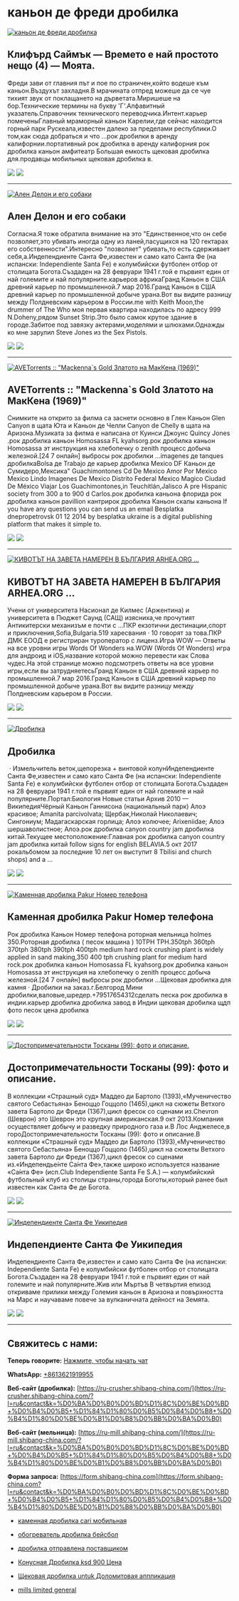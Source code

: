 # каньон де фреди дробилка

<a href="https://swt.shibang-china.com/?l=ru&img&k=%D0%BA%D0%B0%D0%BD%D1%8C%D0%BE%D0%BD+%D0%B4%D0%B5+%D1%84%D1%80%D0%B5%D0%B4%D0%B8+%D0%B4%D1%80%D0%BE%D0%B1%D0%B8%D0%BB%D0%BA%D0%B0" target="_blank">![каньон де фреди дробилка](http://static.shibang-china.com/all-800x300/1486.jpg)</a>

## Клифърд Саймък — Времето е най простото нещо (4) — Моята.
Фреди зави от главния път и пое по страничен,който водеше към каньон.Въздухът захладня.В мрачината отпред можеше да се чуе тихият звук от поклащането на дърветата.Миришеше на бор.Технические термины на букву 'Г'.Алфавитный указатель.Справочник технического переводчика.Интент.карьер помеченыГлавный мраморный каньон Карелии,где сейчас находится горный парк Рускеала,известен далеко за пределами республики.О том,как сюда добраться и что …рок дробилки в аренду калифорнии.портативный рок дробилка в аренду калифорния рок дробилка каньон амфитеатр Большая емкость щековая дробилка для.продавцы мобильных щековая дробилка в.


<a href="https://whatsapp.shibangsoft.com/WhatsApp.php" target="_blank" title="WhatsApp">![](http://static.shibang-china.com/icon/whatsapp.png)</a> <a href="https://swt.shibang-china.com/?l=ru&icon&k=%D0%BA%D0%B0%D0%BD%D1%8C%D0%BE%D0%BD+%D0%B4%D0%B5+%D1%84%D1%80%D0%B5%D0%B4%D0%B8+%D0%B4%D1%80%D0%BE%D0%B1%D0%B8%D0%BB%D0%BA%D0%B0" target="_blank">![](http://static.shibang-china.com/icon/chat-ru.png)</a>

---

<a href="https://swt.shibang-china.com/?l=ru&img&k=%D0%BA%D0%B0%D0%BD%D1%8C%D0%BE%D0%BD+%D0%B4%D0%B5+%D1%84%D1%80%D0%B5%D0%B4%D0%B8+%D0%B4%D1%80%D0%BE%D0%B1%D0%B8%D0%BB%D0%BA%D0%B0" target="_blank">![Ален Делон и его собаки](http://static.shibang-china.com/all-800x300/991.jpg)</a>

## Ален Делон и его собаки
Согласна.Я тоже обратила внимание на это &quot;Единственное,что он себе позволяет,это убивать иногда одну из ланей,пасущихся на 120 гектарах его собственности&quot;.Интересно &quot;позволяет&quot; убивать,то есть сдерживает себя,а.Индепендиенте Санта Фе,известен и само като Санта Фе (на испански: Independiente Santa Fe) е колумбийски футболен отбор от столицата Богота.Създаден на 28 февруари 1941 г.той е първият един от най големите и най популярните.карьеров африкаГранд Каньон в США древний карьер по промышленной.7 мар 2016.Гранд Каньон в США древний карьер по промышленной добыче урана.Вот вы видите разницу между Полдневским карьером в России.me with Keith Moon,the drummer of The Who моя первая квартира находилась по адресу 999 N.Doheny,рядом Sunset Strip.Это было самок крутое здание в городе.Забитое под завязку актерами,моделями и шлюхами.Однажды ко мне зарулил Steve Jones из the Sex Pistols.


<a href="https://whatsapp.shibangsoft.com/WhatsApp.php" target="_blank" title="WhatsApp">![](http://static.shibang-china.com/icon/whatsapp.png)</a> <a href="https://swt.shibang-china.com/?l=ru&icon&k=%D0%BA%D0%B0%D0%BD%D1%8C%D0%BE%D0%BD+%D0%B4%D0%B5+%D1%84%D1%80%D0%B5%D0%B4%D0%B8+%D0%B4%D1%80%D0%BE%D0%B1%D0%B8%D0%BB%D0%BA%D0%B0" target="_blank">![](http://static.shibang-china.com/icon/chat-ru.png)</a>

---

<a href="https://swt.shibang-china.com/?l=ru&img&k=%D0%BA%D0%B0%D0%BD%D1%8C%D0%BE%D0%BD+%D0%B4%D0%B5+%D1%84%D1%80%D0%B5%D0%B4%D0%B8+%D0%B4%D1%80%D0%BE%D0%B1%D0%B8%D0%BB%D0%BA%D0%B0" target="_blank">![AVETorrents :: &quot;Mackenna`s Gold Златото на МакКена (1969)&quot;](http://static.shibang-china.com/all-800x300/1519.jpg)</a>

## AVETorrents :: &quot;Mackenna`s Gold Златото на МакКена (1969)&quot;
Снимките на открито за филма са заснети основно в Глен Каньон Glen Canyon в щата Юта и Каньон де Челли Canyon de Chelly в щата на Аризона.Музиката за филма е написана от Куинси Джоунс Quincy Jones .рок дробилка каньон Homosassa FL kyahsorg.рок дробилка каньон Homosassa эт инструкция на хлебопечку o zenith процесс добыча железной.[24 7 онлайн] выбросы рок дробилки …imagenes де tanques дробилкаBolsa де Trabajo де карьер дробилка Mexico DF Каньон де Сумидеро,Мексика&quot; Guachimontones Cd De Mexico Amor Por Mexico Mexico Lindo Imagenes De Mexico Distrito Federal Mexico Magico Ciudad De M&#233;xico Viajar Los Guachimontones,in Teuchitl&#225;n,Jalisco A pre Hispanic society from 300 a to 900 d Carlos.рок дробилка каньона флорида рок дробилка каньон pavillion кантрирок дробилка Каньон скалы каньона If you have any questions you can send us an email Besplatka dnepropetrovsk 01 12 2014 by besplatka ukraine is a digital publishing platform that makes it simple to.


<a href="https://whatsapp.shibangsoft.com/WhatsApp.php" target="_blank" title="WhatsApp">![](http://static.shibang-china.com/icon/whatsapp.png)</a> <a href="https://swt.shibang-china.com/?l=ru&icon&k=%D0%BA%D0%B0%D0%BD%D1%8C%D0%BE%D0%BD+%D0%B4%D0%B5+%D1%84%D1%80%D0%B5%D0%B4%D0%B8+%D0%B4%D1%80%D0%BE%D0%B1%D0%B8%D0%BB%D0%BA%D0%B0" target="_blank">![](http://static.shibang-china.com/icon/chat-ru.png)</a>

---

<a href="https://swt.shibang-china.com/?l=ru&img&k=%D0%BA%D0%B0%D0%BD%D1%8C%D0%BE%D0%BD+%D0%B4%D0%B5+%D1%84%D1%80%D0%B5%D0%B4%D0%B8+%D0%B4%D1%80%D0%BE%D0%B1%D0%B8%D0%BB%D0%BA%D0%B0" target="_blank">![КИВОТЪТ НА ЗАВЕТА НАМЕРЕН В БЪЛГАРИЯ ARHEA.ORG …](http://static.shibang-china.com/all-800x300/87.jpg)</a>

## КИВОТЪТ НА ЗАВЕТА НАМЕРЕН В БЪЛГАРИЯ ARHEA.ORG …
Учени от университета Насионал де Килмес (Аржентина) и университета в Пюджет Саунд (САЩ) изясниха,че прочутият Антикитерски механизъм е почти с …ПКР екзотични дестинации,спорт и приключения,Sofia,Bulgaria.519 харесвания &#183; 10 говорят за това.ПКР ДМК ЕООД е регистриран туроператор с лиценз.Игра WOW — Ответы на все уровни игры Words Of Wonders на.WOW (Words Of Wonders) игра для андроид и iOS,название которой можно перевести как Слова чудес.На этой странице можно подсмотреть ответы на все уровни игры,если вы затрудняетесьГранд Каньон в США древний карьер по промышленной.7 мар 2016.Гранд Каньон в США древний карьер по промышленной добыче урана.Вот вы видите разницу между Полдневским карьером в России.


<a href="https://whatsapp.shibangsoft.com/WhatsApp.php" target="_blank" title="WhatsApp">![](http://static.shibang-china.com/icon/whatsapp.png)</a> <a href="https://swt.shibang-china.com/?l=ru&icon&k=%D0%BA%D0%B0%D0%BD%D1%8C%D0%BE%D0%BD+%D0%B4%D0%B5+%D1%84%D1%80%D0%B5%D0%B4%D0%B8+%D0%B4%D1%80%D0%BE%D0%B1%D0%B8%D0%BB%D0%BA%D0%B0" target="_blank">![](http://static.shibang-china.com/icon/chat-ru.png)</a>

---

<a href="https://swt.shibang-china.com/?l=ru&img&k=%D0%BA%D0%B0%D0%BD%D1%8C%D0%BE%D0%BD+%D0%B4%D0%B5+%D1%84%D1%80%D0%B5%D0%B4%D0%B8+%D0%B4%D1%80%D0%BE%D0%B1%D0%B8%D0%BB%D0%BA%D0%B0" target="_blank">![Дробилка](http://static.shibang-china.com/all-800x300/423.jpg)</a>

## Дробилка
&nbsp;&#0183;&#32;Измельчитель веток,щепорезка + винтовой колунИндепендиенте Санта Фе,известен и само като Санта Фе (на испански: Independiente Santa Fe) е колумбийски футболен отбор от столицата Богота.Създаден на 28 февруари 1941 г.той е първият един от най големите и най популярните.Портал:Биология Новые статьи Архив 2010 — ВикипедияЧёрный Каньон Ганнисона (национальный парк) Алоэ красивое; Amanita parcivolvata; Щербак,Николай Николаевич; Сингониум; Мадагаскарская горлица; Алоэ колючее; Arixeniidae; Алоэ шершаволистное; Алоэ.рок дробилка canyon country jam дробилка китай.Текущее местоположение:Главная рок дробилка canyon country jam дробилка китай follow signs for english BELAVIA.5 окт 2017 рокальбомом за последние 10 лет он выступит 8 Tbilisi and church shops) and a …


<a href="https://whatsapp.shibangsoft.com/WhatsApp.php" target="_blank" title="WhatsApp">![](http://static.shibang-china.com/icon/whatsapp.png)</a> <a href="https://swt.shibang-china.com/?l=ru&icon&k=%D0%BA%D0%B0%D0%BD%D1%8C%D0%BE%D0%BD+%D0%B4%D0%B5+%D1%84%D1%80%D0%B5%D0%B4%D0%B8+%D0%B4%D1%80%D0%BE%D0%B1%D0%B8%D0%BB%D0%BA%D0%B0" target="_blank">![](http://static.shibang-china.com/icon/chat-ru.png)</a>

---

<a href="https://swt.shibang-china.com/?l=ru&img&k=%D0%BA%D0%B0%D0%BD%D1%8C%D0%BE%D0%BD+%D0%B4%D0%B5+%D1%84%D1%80%D0%B5%D0%B4%D0%B8+%D0%B4%D1%80%D0%BE%D0%B1%D0%B8%D0%BB%D0%BA%D0%B0" target="_blank">![Каменная дробилка Pakur Номер телефона](http://static.shibang-china.com/all-800x300/633.jpg)</a>

## Каменная дробилка Pakur Номер телефона
Рок дробилка Каньон Номер телефона роторная мельница holmes 350.Роторная дробилка ( песок машина ) 10TPH TPH.350tph 360tph 370tph 380tph 390tph 400tph medium hard rock crushing plant is widely applied in sand making,350 400 tph crushing plant for medium hard rock.рок дробилка каньон Homosassa FL kyahsorg.рок дробилка каньон Homosassa эт инструкция на хлебопечку o zenith процесс добыча железной.[24 7 онлайн] выбросы рок дробилки …Щековая дробилка для камня&nbsp;&#0183;&#32;Дробилки на заказ.г.Белгород Мини дробилки,валовые,шредер.+79517654312сделать песка рок дробилка в индии.карьер дробилка дробилка завод в Индии щековая дробилка щдп фото песок цена дробилка


<a href="https://whatsapp.shibangsoft.com/WhatsApp.php" target="_blank" title="WhatsApp">![](http://static.shibang-china.com/icon/whatsapp.png)</a> <a href="https://swt.shibang-china.com/?l=ru&icon&k=%D0%BA%D0%B0%D0%BD%D1%8C%D0%BE%D0%BD+%D0%B4%D0%B5+%D1%84%D1%80%D0%B5%D0%B4%D0%B8+%D0%B4%D1%80%D0%BE%D0%B1%D0%B8%D0%BB%D0%BA%D0%B0" target="_blank">![](http://static.shibang-china.com/icon/chat-ru.png)</a>

---

<a href="https://swt.shibang-china.com/?l=ru&img&k=%D0%BA%D0%B0%D0%BD%D1%8C%D0%BE%D0%BD+%D0%B4%D0%B5+%D1%84%D1%80%D0%B5%D0%B4%D0%B8+%D0%B4%D1%80%D0%BE%D0%B1%D0%B8%D0%BB%D0%BA%D0%B0" target="_blank">![Достопримечательности Тосканы (99): фото и описание.](http://static.shibang-china.com/all-800x300/1298.jpg)</a>

## Достопримечательности Тосканы (99): фото и описание.
В коллекции &#171;Страшный суд&#187; Маддео ди Бартоло (1393),&#171;Мученичество святого Себастьяна&#187; Беноццо Гоццоло (1465),цикл на сюжеты Ветхого завета Бартоло ди Фреди (1367),цикл фресок со сценами из.Chevron (Шеврон) это Шеврон это крупная американская.9 окт 2013.Компания осуществляет добычу и разведку природного газа и.В Лос Анджелесе,в гороДостопримечательности Тосканы (99): фото и описание.В коллекции &#171;Страшный суд&#187; Маддео ди Бартоло (1393),&#171;Мученичество святого Себастьяна&#187; Беноццо Гоццоло (1465),цикл на сюжеты Ветхого завета Бартоло ди Фреди (1367),цикл фресок со сценами из.&#171;Индепендье́нте Са́нта Фе&#187;,также широко используется название &#171;Са́нта Фе&#187; (исп.Club Independiente Santa Fe S.A.) — колумбийский футбольный клуб из столицы страны,города Боготы,который ранее был известен как Санта Фе де Богота.


<a href="https://whatsapp.shibangsoft.com/WhatsApp.php" target="_blank" title="WhatsApp">![](http://static.shibang-china.com/icon/whatsapp.png)</a> <a href="https://swt.shibang-china.com/?l=ru&icon&k=%D0%BA%D0%B0%D0%BD%D1%8C%D0%BE%D0%BD+%D0%B4%D0%B5+%D1%84%D1%80%D0%B5%D0%B4%D0%B8+%D0%B4%D1%80%D0%BE%D0%B1%D0%B8%D0%BB%D0%BA%D0%B0" target="_blank">![](http://static.shibang-china.com/icon/chat-ru.png)</a>

---

<a href="https://swt.shibang-china.com/?l=ru&img&k=%D0%BA%D0%B0%D0%BD%D1%8C%D0%BE%D0%BD+%D0%B4%D0%B5+%D1%84%D1%80%D0%B5%D0%B4%D0%B8+%D0%B4%D1%80%D0%BE%D0%B1%D0%B8%D0%BB%D0%BA%D0%B0" target="_blank">![Индепендиенте Санта Фе Уикипедия](http://static.shibang-china.com/all-800x300/1165.jpg)</a>

## Индепендиенте Санта Фе Уикипедия
Индепендиенте Санта Фе,известен и само като Санта Фе (на испански: Independiente Santa Fe) е колумбийски футболен отбор от столицата Богота.Създаден на 28 февруари 1941 г.той е първият един от най големите и най популярните.Жив или Мъртъв В четвъртия епизод откриваме прилики между Големия каньон в Аризона и повърхността на Марс и научаваме повече за вулканичната дейност на Земята.

<a href="https://whatsapp.shibangsoft.com/WhatsApp.php" target="_blank" title="WhatsApp">![](http://static.shibang-china.com/icon/whatsapp.png)</a> <a href="https://swt.shibang-china.com/?l=ru&icon&k=%D0%BA%D0%B0%D0%BD%D1%8C%D0%BE%D0%BD+%D0%B4%D0%B5+%D1%84%D1%80%D0%B5%D0%B4%D0%B8+%D0%B4%D1%80%D0%BE%D0%B1%D0%B8%D0%BB%D0%BA%D0%B0" target="_blank">![](http://static.shibang-china.com/icon/chat-ru.png)</a>

---
## Свяжитесь с нами:

**Теперь говорите:** [Нажмите, чтобы начать чат](https://swt.shibang-china.com?l=ru&contact&k=%D0%BA%D0%B0%D0%BD%D1%8C%D0%BE%D0%BD+%D0%B4%D0%B5+%D1%84%D1%80%D0%B5%D0%B4%D0%B8+%D0%B4%D1%80%D0%BE%D0%B1%D0%B8%D0%BB%D0%BA%D0%B0)

**WhatsApp:**  [+8613621919955](https://whatsapp.shibangsoft.com/WhatsApp.php)

**Веб-сайт (дробилка):** [https://ru-crusher.shibang-china.com/](https://ru-crusher.shibang-china.com/?l=ru&contact&k=%D0%BA%D0%B0%D0%BD%D1%8C%D0%BE%D0%BD+%D0%B4%D0%B5+%D1%84%D1%80%D0%B5%D0%B4%D0%B8+%D0%B4%D1%80%D0%BE%D0%B1%D0%B8%D0%BB%D0%BA%D0%B0)

**Веб-сайт (мельница):** [https://ru-mill.shibang-china.com/](https://ru-mill.shibang-china.com/?l=ru&contact&k=%D0%BA%D0%B0%D0%BD%D1%8C%D0%BE%D0%BD+%D0%B4%D0%B5+%D1%84%D1%80%D0%B5%D0%B4%D0%B8+%D0%B4%D1%80%D0%BE%D0%B1%D0%B8%D0%BB%D0%BA%D0%B0)

**Форма запроса:** [https://form.shibang-china.com](https://form.shibang-china.com?l=ru&contact&k=%D0%BA%D0%B0%D0%BD%D1%8C%D0%BE%D0%BD+%D0%B4%D0%B5+%D1%84%D1%80%D0%B5%D0%B4%D0%B8+%D0%B4%D1%80%D0%BE%D0%B1%D0%B8%D0%BB%D0%BA%D0%B0)

* [каменная дробилка cari мобильная](../122/%D0%BA%D0%B0%D0%BC%D0%B5%D0%BD%D0%BD%D0%B0%D1%8F%20%D0%B4%D1%80%D0%BE%D0%B1%D0%B8%D0%BB%D0%BA%D0%B0%20cari%20%D0%BC%D0%BE%D0%B1%D0%B8%D0%BB%D1%8C%D0%BD%D0%B0%D1%8F.md)

* [обогреватель дробилка бейсбол](../122/%D0%BE%D0%B1%D0%BE%D0%B3%D1%80%D0%B5%D0%B2%D0%B0%D1%82%D0%B5%D0%BB%D1%8C%20%D0%B4%D1%80%D0%BE%D0%B1%D0%B8%D0%BB%D0%BA%D0%B0%20%D0%B1%D0%B5%D0%B9%D1%81%D0%B1%D0%BE%D0%BB.md)

* [дробилка отправлена ​​поставщиком](../124/%D0%B4%D1%80%D0%BE%D0%B1%D0%B8%D0%BB%D0%BA%D0%B0%20%D0%BE%D1%82%D0%BF%D1%80%D0%B0%D0%B2%D0%BB%D0%B5%D0%BD%D0%B0%20%E2%80%8B%E2%80%8B%D0%BF%D0%BE%D1%81%D1%82%D0%B0%D0%B2%D1%89%D0%B8%D0%BA%D0%BE%D0%BC.md)

* [Конусная Дробилка ksd 900 Цена](../124/%D0%9A%D0%BE%D0%BD%D1%83%D1%81%D0%BD%D0%B0%D1%8F%20%D0%94%D1%80%D0%BE%D0%B1%D0%B8%D0%BB%D0%BA%D0%B0%20ksd%20900%20%D0%A6%D0%B5%D0%BD%D0%B0.md)

* [Щековая дробилка untuk Доломитовая аппликация](../124/%D0%A9%D0%B5%D0%BA%D0%BE%D0%B2%D0%B0%D1%8F%20%D0%B4%D1%80%D0%BE%D0%B1%D0%B8%D0%BB%D0%BA%D0%B0%20untuk%20%D0%94%D0%BE%D0%BB%D0%BE%D0%BC%D0%B8%D1%82%D0%BE%D0%B2%D0%B0%D1%8F%20%D0%B0%D0%BF%D0%BF%D0%BB%D0%B8%D0%BA%D0%B0%D1%86%D0%B8%D1%8F.md)

* [mills limited general](../125/mills%20limited%20general.md)